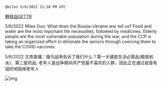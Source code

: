 
`@miles 5/6/2022 11:10 PM UTC`

[轉發自GETTR](https://gettr.com/post/p18mzcvfe8a)

5/6/2022 Miles Guo: What does the Russia-Ukraine war tell us? Food and water are the most important life necessities, followed by medicines. Elderly people are the most vulnerable population during the war, and the CCP is taking an organized effort to eliminate the seniors through coercing them to take the COVID vaccines.

5/6/2022 文贵直播：俄乌战争告诉了我们什么？第一关键是生活必需品(粮食和水)、第二是药品; 老年人是战争期间共产党最不喜欢的人群，因此正在通过疫苗有组织地毁掉老年人


![img](https://media.gettr.com/group21/getter/2022/05/06/23/6c013c9a-f75c-4e6a-444a-dc0c60930297/out.jpg)
